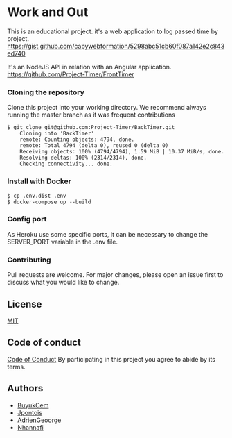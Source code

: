 #  Work and Out
This is an educational project. it's a web application to log passed time by project.
https://gist.github.com/capywebformation/5298abc51cb60f087a142e2c843ed740

It's an NodeJS API in relation with an Angular application.
https://github.com/Project-Timer/FrontTimer

### Cloning the repository

Clone this project into your working directory. We recommend always running the master branch as it was frequent contributions 

```
$ git clone git@github.com:Project-Timer/BackTimer.git
    Cloning into 'BackTimer'
    remote: Counting objects: 4794, done.
    remote: Total 4794 (delta 0), reused 0 (delta 0)
    Receiving objects: 100% (4794/4794), 1.59 MiB | 10.37 MiB/s, done.
    Resolving deltas: 100% (2314/2314), done.
    Checking connectivity... done.
```

### Install with Docker

```
$ cp .env.dist .env
$ docker-compose up --build
```

### Config port
As Heroku use some specific ports, it can be necessary to change the SERVER_PORT variable in the .env file.

### Contributing
Pull requests are welcome. For major changes, please open an issue first to discuss what you would like to change.

## License
[MIT](https://github.com/Project-Timer/BackTimer/blob/master/LICENSE)

## Code of conduct
[Code of Conduct](https://github.com/Project-Timer/BackTimer/blob/master/CODE_OF_CONDUCT.md)
By participating in this project you agree to abide by its terms.

## Authors
* [BuyukCem](https://github.com/BuyukCem)
* [Jpontois](https://github.com/jpontois)
* [AdrienGeoorge](https://github.com/AdrienGeoorge)
* [Nhannafi](https://github.com/nhannafi)
